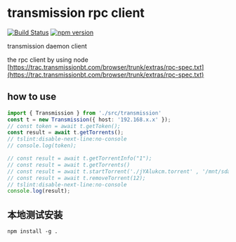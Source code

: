 
# transmission rpc client
[![Build Status](https://travis-ci.org/kkito/transmission-rpc.svg?branch=master)](https://travis-ci.org/kkito/transmission-rpc)
[![npm version](https://badge.fury.io/js/kkito-transmission-rpc.svg)](https://badge.fury.io/js/kkito-transmission-rpc)

transmission daemon client

the rpc client by using node
[https://trac.transmissionbt.com/browser/trunk/extras/rpc-spec.txt](https://trac.transmissionbt.com/browser/trunk/extras/rpc-spec.txt)




## how to use

```ts
import { Transmission } from './src/transmission'
const t = new Transmission({ host: '192.168.x.x' });
// const token = await t.getToken();
const result = await t.getTorrents();
// tslint:disable-next-line:no-console
// console.log(token);

// const result = await t.getTorrentInfo("1");
// const result = await t.getTorrents()
// const result = await t.startTorrent('./jYAlukcm.torrent' , '/mnt/sda1/');
// const result = await t.removeTorrent(12);
// tslint:disable-next-line:no-console
console.log(result);

```

## 本地测试安装

`npm install -g .`
